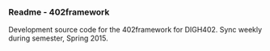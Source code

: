 ### Readme - 402framework

Development source code for the 402framework for DIGH402. Sync weekly during semester, Spring 2015.
